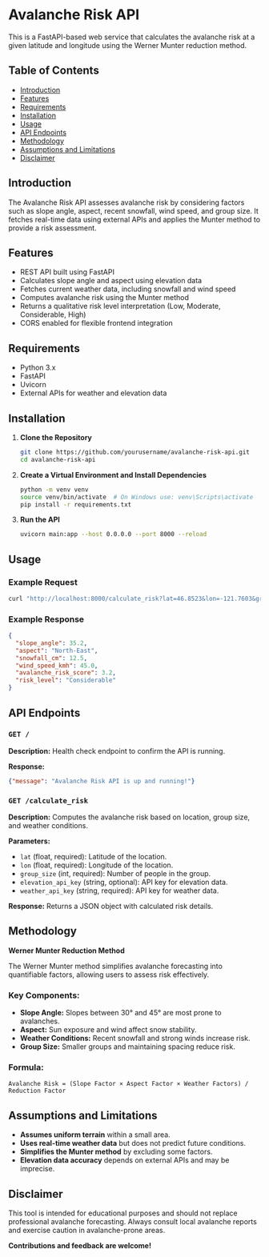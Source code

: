 # Avalanche Risk API

This is a FastAPI-based web service that calculates the avalanche risk at a given latitude and longitude using the Werner Munter reduction method.

## Table of Contents

- [Introduction](#introduction)
- [Features](#features)
- [Requirements](#requirements)
- [Installation](#installation)
- [Usage](#usage)
- [API Endpoints](#api-endpoints)
- [Methodology](#methodology)
- [Assumptions and Limitations](#assumptions-and-limitations)
- [Disclaimer](#disclaimer)

## Introduction

The Avalanche Risk API assesses avalanche risk by considering factors such as slope angle, aspect, recent snowfall, wind speed, and group size. It fetches real-time data using external APIs and applies the Munter method to provide a risk assessment.

## Features

- REST API built using FastAPI
- Calculates slope angle and aspect using elevation data
- Fetches current weather data, including snowfall and wind speed
- Computes avalanche risk using the Munter method
- Returns a qualitative risk level interpretation (Low, Moderate, Considerable, High)
- CORS enabled for flexible frontend integration

## Requirements

- Python 3.x
- FastAPI
- Uvicorn
- External APIs for weather and elevation data

## Installation

1. **Clone the Repository**

   ```bash
   git clone https://github.com/yourusername/avalanche-risk-api.git
   cd avalanche-risk-api
   ```

2. **Create a Virtual Environment and Install Dependencies**

   ```bash
   python -m venv venv
   source venv/bin/activate  # On Windows use: venv\Scripts\activate
   pip install -r requirements.txt
   ```

3. **Run the API**

   ```bash
   uvicorn main:app --host 0.0.0.0 --port 8000 --reload
   ```

## Usage

### Example Request

```bash
curl "http://localhost:8000/calculate_risk?lat=46.8523&lon=-121.7603&group_size=4&weather_api_key=YOUR_API_KEY"
```

### Example Response

```json
{
  "slope_angle": 35.2,
  "aspect": "North-East",
  "snowfall_cm": 12.5,
  "wind_speed_kmh": 45.0,
  "avalanche_risk_score": 3.2,
  "risk_level": "Considerable"
}
```

## API Endpoints

### `GET /`
**Description:** Health check endpoint to confirm the API is running.

**Response:**
```json
{"message": "Avalanche Risk API is up and running!"}
```

### `GET /calculate_risk`
**Description:** Computes the avalanche risk based on location, group size, and weather conditions.

**Parameters:**
- `lat` (float, required): Latitude of the location.
- `lon` (float, required): Longitude of the location.
- `group_size` (int, required): Number of people in the group.
- `elevation_api_key` (string, optional): API key for elevation data.
- `weather_api_key` (string, required): API key for weather data.

**Response:**
Returns a JSON object with calculated risk details.

## Methodology

**Werner Munter Reduction Method**

The Werner Munter method simplifies avalanche forecasting into quantifiable factors, allowing users to assess risk effectively.

### Key Components:
- **Slope Angle:** Slopes between 30° and 45° are most prone to avalanches.
- **Aspect:** Sun exposure and wind affect snow stability.
- **Weather Conditions:** Recent snowfall and strong winds increase risk.
- **Group Size:** Smaller groups and maintaining spacing reduce risk.

### Formula:
```
Avalanche Risk = (Slope Factor × Aspect Factor × Weather Factors) / Reduction Factor
```

## Assumptions and Limitations

- **Assumes uniform terrain** within a small area.
- **Uses real-time weather data** but does not predict future conditions.
- **Simplifies the Munter method** by excluding some factors.
- **Elevation data accuracy** depends on external APIs and may be imprecise.

## Disclaimer

This tool is intended for educational purposes and should not replace professional avalanche forecasting. Always consult local avalanche reports and exercise caution in avalanche-prone areas.

**Contributions and feedback are welcome!**

